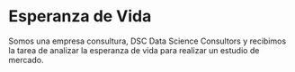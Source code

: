 # Esperanza de Vida

Somos una empresa consultura, DSC Data Science Consultors y recibimos la tarea de analizar la esperanza de vida para realizar un estudio de mercado.
